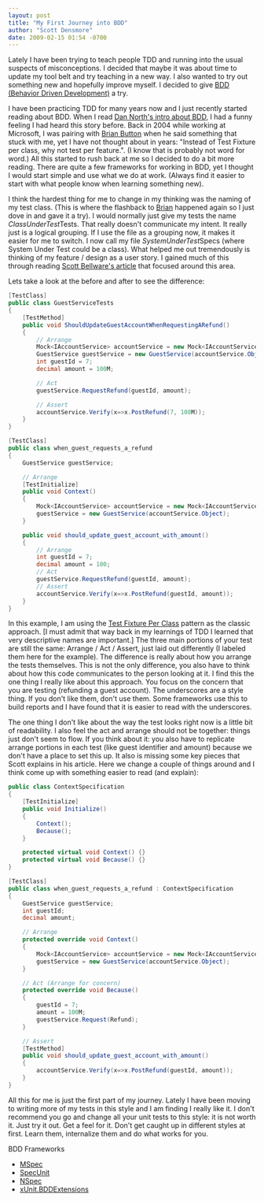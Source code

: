 ```yaml
---
layout: post
title: "My First Journey into BDD"
author: "Scott Densmore"
date: 2009-02-15 01:54 -0700
---
```


Lately I have been trying to teach people TDD and running into the usual suspects of misconceptions. I decided that maybe it was about time to update my tool belt and try teaching in a new way. I also wanted to try out something new and hopefully improve myself. I decided to give [BDD (Behavior Driven Development)](http://behaviour-driven.org/) a try.

I have been practicing TDD for many years now and I just recently started reading about BDD. When I read [Dan North's intro about BDD,](http://dannorth.net/introducing-bdd) I had a funny feeling I had heard this story before. Back in 2004 while working at Microsoft, I was pairing with [Brian Button](http://www.agileprogrammer.com/oneagilecoder/) when he said something that stuck with me, yet I have not thought about in years: "Instead of Test Fixture per class, why not test per feature.". (I know that is probably not word for word.) All this started to rush back at me so I decided to do a bit more reading. There are quite a few frameworks for working in BDD, yet I thought I would start simple and use what we do at work. (Always find it easier to start with what people know when learning something new).

I think the hardest thing for me to change in my thinking was the naming of my test class. (This is where the flashback to [Brian](http://www.agileprogrammer.com/oneagilecoder/) happened again so I just dove in and gave it a try). I would normally just give my tests the name $ClassUnderTest$Tests. That really doesn't communicate my intent. It really just is a logical grouping. If I use the file as a grouping now, it makes it easier for me to switch. I now call my file $SystemUnderTest$Specs (where System Under Test could be a class). What helped me out tremendously is thinking of my feature / design as a user story. I gained much of this through reading [Scott Bellware's article](http://www.code-magazine.com/article.aspx?quickid=0805061&page=1) that focused around this area.

Lets take a look at the before and after to see the difference:

```csharp
[TestClass]
public class GuestServiceTests
{
    [TestMethod]
    public void ShouldUpdateGuestAccountWhenRequestingARefund()
    {
        // Arrange
        Mock<IAccountService> accountService = new Mock<IAccountService>();
        GuestService guestService = new GuestService(accountService.Object);
        int guestId = 7;
        decimal amount = 100M;

        // Act
        guestService.RequestRefund(guestId, amount);

        // Assert
        accountService.Verify(x=>x.PostRefund(7, 100M));
    }
}

[TestClass]
public class when_guest_requests_a_refund
{
    GuestService guestService;

    // Arrange
    [TestInitialize]
    public void Context()
    {
        Mock<IAccountService> accountService = new Mock<IAccountService>();
        guestService = new GuestService(accountService.Object);
    }

    public void should_update_guest_account_with_amount()
    {
        // Arrange
        int guestId = 7;
        decimal amount = 100;
        // Act
        guestService.RequestRefund(guestId, amount);
        // Assert
        accountService.Verify(x=>x.PostRefund(guestId, amount));
    }
}
```

In this example, I am using the [Test Fixture Per Class](http://xunitpatterns.com/Testcase%20Class%20per%20Fixture.html) pattern as the classic approach. [I must admit that way back in my learnings of TDD I learned that very descriptive names are important.] The three main portions of your test are still the same: Arrange / Act / Assert, just laid out differently (I labeled them here for the example). The difference is really about how you arrange the tests themselves. This is not the only difference, you also have to think about how this code communicates to the person looking at it. I find this the one thing I really like about this approach. You focus on the concern that you are testing (refunding a guest account). The underscores are a style thing. If you don't like them, don't use them. Some frameworks use this to build reports and I have found that it is easier to read with the underscores.

The one thing I don't like about the way the test looks right now is a little bit of readability. I also feel the act and arrange should not be together: things just don't seem to flow. If you think about it: you also have to replicate arrange portions in each test (like guest identifier and amount) because we don't have a place to set this up. It also is missing some key pieces that Scott explains in his article. Here we change a couple of things around and I think come up with something easier to read (and explain):

```csharp
public class ContextSpecification
{
    [TestInitialize]
    public void Initialize()
    {
        Context();
        Because();
    }

    protected virtual void Context() {}
    protected virtual void Because() {}
}

[TestClass]
public class when_guest_requests_a_refund : ContextSpecification
{
    GuestService guestService;
    int guestId;
    decimal amount;

    // Arrange
    protected override void Context()
    {
        Mock<IAccountService> accountService = new Mock<IAccountService>();
        guestService = new GuestService(accountService.Object);
    }

    // Act (Arrange for concern)
    protected override void Because()
    {
        guestId = 7;
        amount = 100M;
        guestService.Request(Refund);
    }

    // Assert
    [TestMethod]
    public void should_update_guest_account_with_amount()
    {
        accountService.Verify(x=>x.PostRefund(guestId, amount));
    }
}
```

All this for me is just the first part of my journey. Lately I have been moving to writing more of my tests in this style and I am finding I really like it. I don't recommend you go and change all your unit tests to this style: it is not worth it. Just try it out. Get a feel for it. Don't get caught up in different styles at first. Learn them, internalize them and do what works for you.

BDD Frameworks

* [MSpec](http://codebetter.com/blogs/aaron.jensen/archive/2008/05/08/introducing-machine-specifications-or-mspec-for-short.aspx)
* [SpecUnit](http://code.google.com/p/specunit-net/)
* [NSpec](http://nspec.tigris.org/source/browse/nspec/)
* [xUnit.BDDExtensions](http://www.bjoernrochel.de/2008/10/04/introducing-xunitbddextensions/)